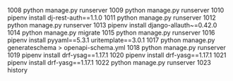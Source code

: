  1008  python manage.py runserver
 1009  python manage.py runserver
 1010  pipenv install dj-rest-auth==1.1.0
 1011  python manage.py runserver
 1012  python manage.py runserver
 1013  pipenv install django-allauth~=0.42.0
 1014  python manage.py migrate
 1015  python manage.py runserver
 1016  pipenv install pyyaml==5.3.1 uritemplate==3.0.1
 1017  python manage.py generateschema > openapi-schema.yml
 1018  python manage.py runserver
 1019  pipenv install drf-ysag==1.17.1
 1020  pipenv install drf-yasg==1.17.1
 1021  pipenv install drf-yasg==1.17.1
 1022  python manage.py runserver
 1023  history
